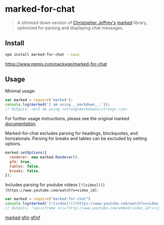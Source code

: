 # marked-for-chat

> A slimmed down version of [Christopher Jeffrey's](https://github.com/chjj) [marked](https://github.com/chjj/marked) library, optimized for parsing and displaying chat messages.



## Install

``` bash
npm install marked-for-chat --save
```
https://www.npmjs.com/package/marked-for-chat

## Usage

Minimal usage:

```js
var marked = require('marked');
console.log(marked('I am using __markdown__.'));
// Outputs: <p>I am using <strong>markdown</strong>.</p>
```

For further usage instructions, please see the original marked [documentation](https://github.com/chjj/marked).

Marked-for-chat excludes parsing for headings, blockquotes, and horizatonals. Parsing for breaks and tables can be excluded by setting options.

```js
marked.setOptions({
  renderer: new marked.Renderer(),
  gfm: true,
  tables: false,
  breaks: false,
}); 
```
Includes parsing for youtube videos `[![video]()](https://www.youtube.com/watch?v=video_id)`.

```js
var marked = require("marked-for-chat")
console.log(marked('[![video]()](https://www.youtube.com/watch?v=video_id)'))
// Outputs: "<p><iframe src="http://www.youtube.com/embed/video_id"></p> 
```

[marked](https://github.com/chjj/marked)
[gfm](https://help.github.com/articles/github-flavored-markdown)
[gfmf](http://github.github.com/github-flavored-markdown/)
